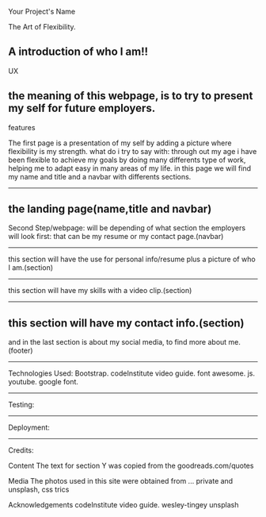 Your Project's Name

The Art of Flexibility.

A introduction of who I am!!
------------------------------------------------------
UX

the meaning of this webpage, is to try to present my self for future employers.
----------------------------------------------------------
features

The first page is a presentation of my self by adding a picture where flexibility is my strength.
what do i try to say with: through out my age i have been flexible to achieve my goals by doing many 
differents type of work, helping me to adapt easy in many areas of my life.
in this page we will find my name and title and a navbar with differents sections.

---------------------------------------------------------

the landing page(name,title and navbar)
--------
Second Step/webpage: will be depending of what section the employers will look first: that can be my resume or
my contact page.(navbar)

--------
this section will have the use for personal info/resume plus a picture of who I am.(section)

--------
this section will have my skills with a video clip.(section)

--------
this section will have my contact info.(section)
---------
and in the last section is about my social media, to find more about me.(footer)

----------------------------------------------------------------------

Technologies Used:
Bootstrap.
codeInstitute video guide.
font awesome.
js.
youtube.
google font.

------------------------------------------------------------------

Testing:

----------------------------------------------------------------
Deployment:


----------------------------------------------------------------
Credits:

Content
The text for section Y was copied from the goodreads.com/quotes

Media
The photos used in this site were obtained from ...
private and unsplash, css trics

Acknowledgements
codeInstitute video guide.
wesley-tingey unsplash